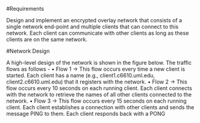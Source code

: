#Requirements

Design and implement an encrypted overlay network that consists of a single network end-point and multiple
clients that can connect to this network. Each client can communicate with other clients as long as these
clients are on the same network.

#Network Design

A high-level design of the network is shown in the figure below. The traffic flows as follows -
• Flow 1 -> This flow occurs every time a new client is started. Each client has a name (e.g.,
client1.c6610.uml.edu, client2.c6610.uml.edu) that it registers with the network.
• Flow 2 -> This flow occurs every 10 seconds on each running client. Each client connects with the
network to retrieve the names of all other clients connected to the network.
• Flow 3 -> This flow occurs every 15 seconds on each running client. Each client establishes a connection
with other clients and sends the message PING to them. Each client responds back with a PONG
